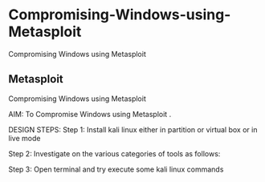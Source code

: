 # Compromising-Windows-using-Metasploit
Compromising Windows using Metasploit

## Metasploit
Compromising Windows using Metasploit

AIM:
To Compromise Windows using Metasploit .

DESIGN STEPS:
Step 1:
Install kali linux either in partition or virtual box or in live mode

Step 2:
Investigate on the various categories of tools as follows:

Step 3:
Open terminal and try execute some kali linux commands
